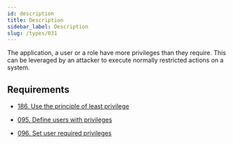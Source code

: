 ```yaml
---
id: description
title: Description
sidebar_label: Description
slug: /types/031
---
```


The application, a user or a role
have more privileges than they require.
This can be leveraged by an attacker
to execute normally restricted actions on a system.

## Requirements

- [186. Use the principle of least privilege](/criteria/system/186)

- [095. Define users with privileges](/criteria/authorization/095)

- [096. Set user required privileges](/criteria/authorization/096)
